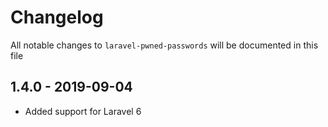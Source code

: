 # Changelog

All notable changes to `laravel-pwned-passwords` will be documented in this file

## 1.4.0 - 2019-09-04

- Added support for Laravel 6
